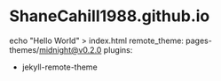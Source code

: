 # ShaneCahill1988.github.io
echo "Hello World" > index.html
remote_theme: pages-themes/midnight@v0.2.0
plugins:
- jekyll-remote-theme
